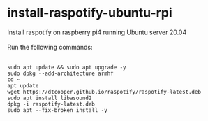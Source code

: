 # install-raspotify-ubuntu-rpi
Install raspotify on raspberry pi4 running Ubuntu server 20.04</br>
</br>
Run the following commands:</br>
</br>
```
sudo apt update && sudo apt upgrade -y
sudo dpkg --add-architecture armhf
cd ~
apt update
wget https://dtcooper.github.io/raspotify/raspotify-latest.deb
sudo apt install libasound2
dpkg -i raspotify-latest.deb
sudo apt --fix-broken install -y
```

